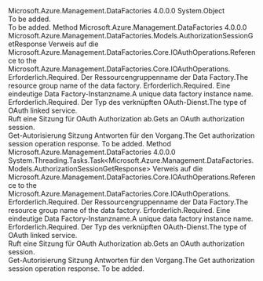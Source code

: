 <Type Name="OAuthOperationsExtensions" FullName="Microsoft.Azure.Management.DataFactories.OAuthOperationsExtensions">
  <TypeSignature Language="C#" Value="public static class OAuthOperationsExtensions" />
  <TypeSignature Language="ILAsm" Value=".class public auto ansi abstract sealed beforefieldinit OAuthOperationsExtensions extends System.Object" />
  <TypeSignature Language="DocId" Value="T:Microsoft.Azure.Management.DataFactories.OAuthOperationsExtensions" />
  <TypeSignature Language="VB.NET" Value="Public Module OAuthOperationsExtensions" />
  <TypeSignature Language="F#" Value="type OAuthOperationsExtensions = class" />
  <AssemblyInfo>
    <AssemblyName>Microsoft.Azure.Management.DataFactories</AssemblyName>
    <AssemblyVersion>4.0.0.0</AssemblyVersion>
  </AssemblyInfo>
  <Base>
    <BaseTypeName>System.Object</BaseTypeName>
  </Base>
  <Interfaces />
  <Docs>
    <summary>To be added.</summary>
    <remarks>To be added.</remarks>
  </Docs>
  <Members>
    <Member MemberName="Get">
      <MemberSignature Language="C#" Value="public static Microsoft.Azure.Management.DataFactories.Models.AuthorizationSessionGetResponse Get (this Microsoft.Azure.Management.DataFactories.IOAuthOperations operations, string resourceGroupName, string dataFactoryName, string linkedServiceType);" />
      <MemberSignature Language="ILAsm" Value=".method public static hidebysig class Microsoft.Azure.Management.DataFactories.Models.AuthorizationSessionGetResponse Get(class Microsoft.Azure.Management.DataFactories.IOAuthOperations operations, string resourceGroupName, string dataFactoryName, string linkedServiceType) cil managed" />
      <MemberSignature Language="DocId" Value="M:Microsoft.Azure.Management.DataFactories.OAuthOperationsExtensions.Get(Microsoft.Azure.Management.DataFactories.IOAuthOperations,System.String,System.String,System.String)" />
      <MemberSignature Language="VB.NET" Value="&lt;Extension()&gt;&#xA;Public Function Get (operations As IOAuthOperations, resourceGroupName As String, dataFactoryName As String, linkedServiceType As String) As AuthorizationSessionGetResponse" />
      <MemberSignature Language="F#" Value="static member Get : Microsoft.Azure.Management.DataFactories.IOAuthOperations * string * string * string -&gt; Microsoft.Azure.Management.DataFactories.Models.AuthorizationSessionGetResponse" Usage="Microsoft.Azure.Management.DataFactories.OAuthOperationsExtensions.Get (operations, resourceGroupName, dataFactoryName, linkedServiceType)" />
      <MemberType>Method</MemberType>
      <AssemblyInfo>
        <AssemblyName>Microsoft.Azure.Management.DataFactories</AssemblyName>
        <AssemblyVersion>4.0.0.0</AssemblyVersion>
      </AssemblyInfo>
      <ReturnValue>
        <ReturnType>Microsoft.Azure.Management.DataFactories.Models.AuthorizationSessionGetResponse</ReturnType>
      </ReturnValue>
      <Parameters>
        <Parameter Name="operations" Type="Microsoft.Azure.Management.DataFactories.IOAuthOperations" RefType="this" />
        <Parameter Name="resourceGroupName" Type="System.String" />
        <Parameter Name="dataFactoryName" Type="System.String" />
        <Parameter Name="linkedServiceType" Type="System.String" />
      </Parameters>
      <Docs>
        <param name="operations">
            <span data-ttu-id="794aa-101">Verweis auf die Microsoft.Azure.Management.DataFactories.Core.IOAuthOperations.</span><span class="sxs-lookup"><span data-stu-id="794aa-101">Reference to the Microsoft.Azure.Management.DataFactories.Core.IOAuthOperations.</span></span>
            </param>
        <param name="resourceGroupName">
            <span data-ttu-id="794aa-102">Erforderlich.</span><span class="sxs-lookup"><span data-stu-id="794aa-102">Required.</span></span> <span data-ttu-id="794aa-103">Der Ressourcengruppenname der Data Factory.</span><span class="sxs-lookup"><span data-stu-id="794aa-103">The resource group name of the data factory.</span></span>
            </param>
        <param name="dataFactoryName">
            <span data-ttu-id="794aa-104">Erforderlich.</span><span class="sxs-lookup"><span data-stu-id="794aa-104">Required.</span></span> <span data-ttu-id="794aa-105">Eine eindeutige Data Factory-Instanzname.</span><span class="sxs-lookup"><span data-stu-id="794aa-105">A unique data factory instance name.</span></span>
            </param>
        <param name="linkedServiceType">
            <span data-ttu-id="794aa-106">Erforderlich.</span><span class="sxs-lookup"><span data-stu-id="794aa-106">Required.</span></span> <span data-ttu-id="794aa-107">Der Typ des verknüpften OAuth-Dienst.</span><span class="sxs-lookup"><span data-stu-id="794aa-107">The type of OAuth linked service.</span></span>
            </param>
        <summary>
            <span data-ttu-id="794aa-108">Ruft eine Sitzung für OAuth Authorization ab.</span><span class="sxs-lookup"><span data-stu-id="794aa-108">Gets an OAuth authorization session.</span></span>
            </summary>
        <returns>
            <span data-ttu-id="794aa-109">Get-Autorisierung Sitzung Antworten für den Vorgang.</span><span class="sxs-lookup"><span data-stu-id="794aa-109">The Get authorization session operation response.</span></span>
            </returns>
        <remarks>To be added.</remarks>
      </Docs>
    </Member>
    <Member MemberName="GetAsync">
      <MemberSignature Language="C#" Value="public static System.Threading.Tasks.Task&lt;Microsoft.Azure.Management.DataFactories.Models.AuthorizationSessionGetResponse&gt; GetAsync (this Microsoft.Azure.Management.DataFactories.IOAuthOperations operations, string resourceGroupName, string dataFactoryName, string linkedServiceType);" />
      <MemberSignature Language="ILAsm" Value=".method public static hidebysig class System.Threading.Tasks.Task`1&lt;class Microsoft.Azure.Management.DataFactories.Models.AuthorizationSessionGetResponse&gt; GetAsync(class Microsoft.Azure.Management.DataFactories.IOAuthOperations operations, string resourceGroupName, string dataFactoryName, string linkedServiceType) cil managed" />
      <MemberSignature Language="DocId" Value="M:Microsoft.Azure.Management.DataFactories.OAuthOperationsExtensions.GetAsync(Microsoft.Azure.Management.DataFactories.IOAuthOperations,System.String,System.String,System.String)" />
      <MemberSignature Language="VB.NET" Value="&lt;Extension()&gt;&#xA;Public Function GetAsync (operations As IOAuthOperations, resourceGroupName As String, dataFactoryName As String, linkedServiceType As String) As Task(Of AuthorizationSessionGetResponse)" />
      <MemberSignature Language="F#" Value="static member GetAsync : Microsoft.Azure.Management.DataFactories.IOAuthOperations * string * string * string -&gt; System.Threading.Tasks.Task&lt;Microsoft.Azure.Management.DataFactories.Models.AuthorizationSessionGetResponse&gt;" Usage="Microsoft.Azure.Management.DataFactories.OAuthOperationsExtensions.GetAsync (operations, resourceGroupName, dataFactoryName, linkedServiceType)" />
      <MemberType>Method</MemberType>
      <AssemblyInfo>
        <AssemblyName>Microsoft.Azure.Management.DataFactories</AssemblyName>
        <AssemblyVersion>4.0.0.0</AssemblyVersion>
      </AssemblyInfo>
      <ReturnValue>
        <ReturnType>System.Threading.Tasks.Task&lt;Microsoft.Azure.Management.DataFactories.Models.AuthorizationSessionGetResponse&gt;</ReturnType>
      </ReturnValue>
      <Parameters>
        <Parameter Name="operations" Type="Microsoft.Azure.Management.DataFactories.IOAuthOperations" RefType="this" />
        <Parameter Name="resourceGroupName" Type="System.String" />
        <Parameter Name="dataFactoryName" Type="System.String" />
        <Parameter Name="linkedServiceType" Type="System.String" />
      </Parameters>
      <Docs>
        <param name="operations">
            <span data-ttu-id="794aa-110">Verweis auf die Microsoft.Azure.Management.DataFactories.Core.IOAuthOperations.</span><span class="sxs-lookup"><span data-stu-id="794aa-110">Reference to the Microsoft.Azure.Management.DataFactories.Core.IOAuthOperations.</span></span>
            </param>
        <param name="resourceGroupName">
            <span data-ttu-id="794aa-111">Erforderlich.</span><span class="sxs-lookup"><span data-stu-id="794aa-111">Required.</span></span> <span data-ttu-id="794aa-112">Der Ressourcengruppenname der Data Factory.</span><span class="sxs-lookup"><span data-stu-id="794aa-112">The resource group name of the data factory.</span></span>
            </param>
        <param name="dataFactoryName">
            <span data-ttu-id="794aa-113">Erforderlich.</span><span class="sxs-lookup"><span data-stu-id="794aa-113">Required.</span></span> <span data-ttu-id="794aa-114">Eine eindeutige Data Factory-Instanzname.</span><span class="sxs-lookup"><span data-stu-id="794aa-114">A unique data factory instance name.</span></span>
            </param>
        <param name="linkedServiceType">
            <span data-ttu-id="794aa-115">Erforderlich.</span><span class="sxs-lookup"><span data-stu-id="794aa-115">Required.</span></span> <span data-ttu-id="794aa-116">Der Typ des verknüpften OAuth-Dienst.</span><span class="sxs-lookup"><span data-stu-id="794aa-116">The type of OAuth linked service.</span></span>
            </param>
        <summary>
            <span data-ttu-id="794aa-117">Ruft eine Sitzung für OAuth Authorization ab.</span><span class="sxs-lookup"><span data-stu-id="794aa-117">Gets an OAuth authorization session.</span></span>
            </summary>
        <returns>
            <span data-ttu-id="794aa-118">Get-Autorisierung Sitzung Antworten für den Vorgang.</span><span class="sxs-lookup"><span data-stu-id="794aa-118">The Get authorization session operation response.</span></span>
            </returns>
        <remarks>To be added.</remarks>
      </Docs>
    </Member>
  </Members>
</Type>